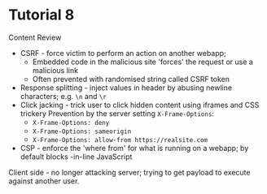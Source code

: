 # Tutorial 8

Content Review

* CSRF - force victim to perform an action on another webapp;  
    * Embedded code in the malicious site 'forces' the request or use a malicious link
    * Often prevented with randomised string called CSRF token
* Response splitting - inject values in header by abusing newline characters; e.g. `\n` and `\r`
* Click jacking - trick user to click hidden content using iframes and CSS trickery
Prevention by the server setting `X-Frame-Options`:
    * `X-Frame-Options: deny`
    * `X-Frame-Options: sameorigin`
    * `X-Frame-Options: allow-from https://realsite.com`
* CSP - enforce the 'where from' for what is running on a webapp; by default blocks -in-line JavaScript

Client side - no longer attacking server; trying to get payload to execute against another user.
